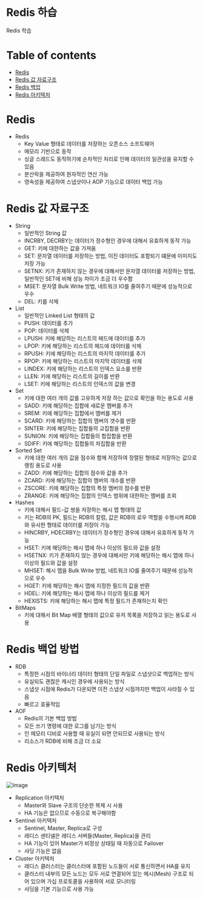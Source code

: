 # Redis 하습
Redis 학습

Table of contents
=================
<!--ts-->
   * [Redis](#Redis)
   * [Redis 값 자료구조](#Redis-값-자료구조)
   * [Redis 백업](#Redis-백업)
   * [Redis 아키텍처](#Redis-아키텍처)
<!--te-->

Redis
=======
* Redis
  * Key Value 형태로 데이터를 저장하는 오픈소스 소프트웨어
  * 메모리 기반으로 동작
  * 싱글 스레드도 동작하기에 순차적인 처리로 인해 데이터의 일관성을 유지할 수 있음
  * 분산락을 제공하여 원자적인 연산 가능
  * 영속성을 제공하여 스냅샷이나 AOP 기능으로 데이터 백업 가능

Redis 값 자료구조
=======
* String
  * 일반적인 String 값
  * INCRBY, DECRBY는 데이터가 정수형인 경우에 대해서 유효하게 동작 가능
  * GET: 키에 대한하는 값을 가져옴
  * SET: 문자열 데이터를 저장하는 방법, 이진 데이터도 포함되기 떄문에 이미지도 저장 가능
  * SETNX: 키가 존재하지 않는 경우에 대해서만 문자열 데이터를 저장하는 방법, 일반적인 SET에 비해 성능 차이가 조금 더 우수함
  * MSET: 문자열 Bulk Write 방법, 네트워크 IO를 줄여주기 때문에 성능적으로 우수
  * DEL: 키를 삭제
* List
  * 일반적인 Linked List 형태의 값
  * PUSH: 데이터를 추가
  * POP: 데이터를 삭제
  * LPUSH: 키에 해당하는 리스트의 헤드에 데이터를 추가
  * LPOP: 키에 해당하는 리스트의 헤드에 데이터를 삭제
  * RPUSH: 키에 해당하는 리스트의 마지막 데이터를 추가
  * RPOP: 키에 해당하는 리스트의 마지막 데이터를 삭제
  * LINDEX: 키에 해당하는 리스트의 인덱스 요소를 반환
  * LLEN: 키에 해당하는 리스트의 길이를 반환
  * LSET: 키에 해당하는 리스트의 인덱스의 값을 변경
* Set
  * 키에 대한 여러 개의 값를 고유하게 저장 하는 값으로 확인을 하는 용도로 사용
  * SADD: 키에 해당하는 집합에 새로운 멤버를 추가
  * SREM: 키에 해당하는 집합에서 멤버를 제거
  * SCARD: 키에 해당하는 집합의 맴버의 갯수를 반환
  * SINTER: 키에 해당하는 집합들의 교집합을 반환
  * SUNION: 키에 해당하는 집합들의 합집합을 반환
  * SDIFF: 키에 해당하는 집합들의 차집합을 반환
* Sorted Set
  * 키에 대한 여러 개의 값을 점수와 함께 저장하여 정렬된 형태로 저장하는 값으로 랭킹 용도로 사용
  * ZADD: 키에 해당하는 집합의 점수와 값을 추가
  * ZCARD: 키에 해당하는 집합의 멤버의 개수를 반환
  * ZSCORE: 키에 해당하는 집합의 특정 멤버의 점수를 반환
  * ZRANGE: 키에 해당하는 집합의 인덱스 범위에 대한하는 멤버를 조회
* Hashes
  * 키에 대해서 필드-값 쌍을 저장하는 해시 맵 형태의 값
  * 키는 RDB의 PK, 필드는 RDB의 칼럼, 값은 RDB의 로우 역할을 수행시켜 RDB와 유사한 형태로 데이터를 저장이 가능
  * HINCRBY, HDECRBY는 데이터가 정수형인 경우에 대해서 유효하게 동작 가능
  * HSET: 키에 해당하는 해시 맵에 하나 이상의 필드와 값을 설정
  * HSETNX: 키가 존재하지 않는 경우에 대해서만 키에 해당하는 해시 맵에 하나 이상의 필드와 값을 설정
  * MHSET: 해시 맵을 Bulk Write 방법, 네트워크 IO를 줄여주기 때문에 성능적으로 우수
  * HGET: 키에 해당하는 해시 맵에 지정한 필드의 값을 반환
  * HDEL: 키에 해당하는 해시 맵에 하나 이상의 필드를 제거
  * HEXISTS: 키에 해당하는 해시 맵에 특정 필드가 존재하는지 확인
* BitMaps
  * 키에 대해서 Bit Map 배열 형태의 값으로 유저 목록을 저장하고 읽는 용도로 사용

Redis 백업 방법
=======
* RDB
  * 특정한 시점의 바이너리 데이터 형태의 단일 파일로 스냅샷으로 백업하는 방식
  * 유실되도 괜찮은 캐시인 경우에 사용되는 방식
  * 스냅샷 시점에 Redis가 다운되면 이전 스냅샷 시점까지만 백업이 사라질 수 있음
  * 빠르고 효율적임
* AOF
  * Redis의 기본 백업 방법
  * 모든 쓰기 명령에 대한 로그를 남기는 방식
  * 인 메모리 디비로 사용할 때 유실이 되면 안되므로 사용되는 방식
  * 리소스가 RDB에 비해 조금 더 소요

Redis 아키텍처
=======
![Image](https://github.com/user-attachments/assets/f9f16953-27da-4389-b21e-815190e4b39f)
* Replication 아키텍처
  * Master와 Slave 구조의 단순한 복제 시 사용
  * HA 기능은 없으므로 수동으로 복구해야함
* Sentinel 아키텍처
  * Sentinel, Master, Replica로 구성
  * 레디스 센티넬은 레디스 서버들(Master, Replica)을 관리
  * HA 기능이 있어 Master가 비정상 상태일 때 자동으로 Failover
  * 샤딩 기능은 없음
* Cluster 아키텍처
  * 레디스 클러스터는 클러스터에 포함된 노드들이 서로 통신하면서 HA를 유지
  * 클러스터 내부의 모든 노드는 모두 서로 연결되어 있는 메시(Mesh) 구조로 되어 있으며 가십 프로토콜을 사용하여 서로 모니터링
  * 샤딩을 기본 기능으로 사용 가능
